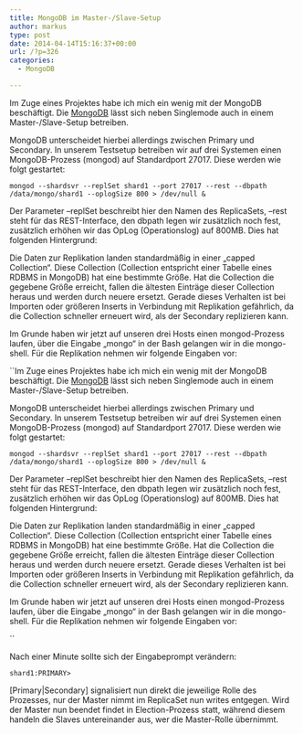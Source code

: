 ```yaml
---
title: MongoDB im Master-/Slave-Setup
author: markus
type: post
date: 2014-04-14T15:16:37+00:00
url: /?p=326
categories:
  - MongoDB

---
```

Im Zuge eines Projektes habe ich mich ein wenig mit der MongoDB beschäftigt. Die <a href="http://docs.mongodb.org/manual/tutorial/install-mongodb-on-red-hat-centos-or-fedora-linux/" title="MongoDB Installationsanleitung" target="_blank">MongoDB</a> lässt sich neben Singlemode auch in einem Master-/Slave-Setup betreiben.
  
MongoDB unterscheidet hierbei allerdings zwischen Primary und Secondary. In unserem Testsetup betreiben wir auf drei Systemen einen MongoDB-Prozess (mongod) auf Standardport 27017. Diese werden wie folgt gestartet:
  
`mongod --shardsvr --replSet shard1 --port 27017 --rest --dbpath /data/mongo/shard1 --oplogSize 800 > /dev/null &`
  
Der Parameter &#8211;replSet beschreibt hier den Namen des ReplicaSets, &#8211;rest steht für das REST-Interface, den dbpath legen wir zusätzlich noch fest, zusätzlich erhöhen wir das OpLog (Operationslog) auf 800MB. Dies hat folgenden Hintergrund:
  
Die Daten zur Replikation landen standardmäßig in einer &#8222;capped Collection&#8220;. Diese Collection (Collection entspricht einer Tabelle eines RDBMS in MongoDB) hat eine bestimmte Größe. Hat die Collection die gegebene Größe erreicht, fallen die ältesten Einträge dieser Collection heraus und werden durch neuere ersetzt. Gerade dieses Verhalten ist bei Importen oder größeren Inserts in Verbindung mit Replikation gefährlich, da die Collection schneller erneuert wird, als der Secondary replizieren kann. 

Im Grunde haben wir jetzt auf unseren drei Hosts einen mongod-Prozess laufen, über die Eingabe &#8222;mongo&#8220; in der Bash gelangen wir in die mongo-shell. Für die Replikation nehmen wir folgende Eingaben vor:
  
``Im Zuge eines Projektes habe ich mich ein wenig mit der MongoDB beschäftigt. Die <a href="http://docs.mongodb.org/manual/tutorial/install-mongodb-on-red-hat-centos-or-fedora-linux/" title="MongoDB Installationsanleitung" target="_blank">MongoDB</a> lässt sich neben Singlemode auch in einem Master-/Slave-Setup betreiben.
  
MongoDB unterscheidet hierbei allerdings zwischen Primary und Secondary. In unserem Testsetup betreiben wir auf drei Systemen einen MongoDB-Prozess (mongod) auf Standardport 27017. Diese werden wie folgt gestartet:
  
`mongod --shardsvr --replSet shard1 --port 27017 --rest --dbpath /data/mongo/shard1 --oplogSize 800 > /dev/null &`
  
Der Parameter &#8211;replSet beschreibt hier den Namen des ReplicaSets, &#8211;rest steht für das REST-Interface, den dbpath legen wir zusätzlich noch fest, zusätzlich erhöhen wir das OpLog (Operationslog) auf 800MB. Dies hat folgenden Hintergrund:
  
Die Daten zur Replikation landen standardmäßig in einer &#8222;capped Collection&#8220;. Diese Collection (Collection entspricht einer Tabelle eines RDBMS in MongoDB) hat eine bestimmte Größe. Hat die Collection die gegebene Größe erreicht, fallen die ältesten Einträge dieser Collection heraus und werden durch neuere ersetzt. Gerade dieses Verhalten ist bei Importen oder größeren Inserts in Verbindung mit Replikation gefährlich, da die Collection schneller erneuert wird, als der Secondary replizieren kann. 

Im Grunde haben wir jetzt auf unseren drei Hosts einen mongod-Prozess laufen, über die Eingabe &#8222;mongo&#8220; in der Bash gelangen wir in die mongo-shell. Für die Replikation nehmen wir folgende Eingaben vor:
  
`` 
  
Nach einer Minute sollte sich der Eingabeprompt verändern:
  
`shard1:PRIMARY>`
  
[Primary|Secondary] signalisiert nun direkt die jeweilige Rolle des Prozesses, nur der Master nimmt im ReplicaSet nun writes entgegen. Wird der Master nun beendet findet in Election-Prozess statt, während diesem handeln die Slaves untereinander aus, wer die Master-Rolle übernimmt.
